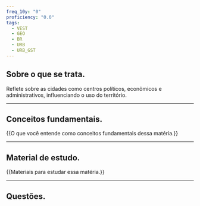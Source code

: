 ```yaml
---
freq_10y: "0"
proficiency: "0.0"
tags:
  - VEST
  - GEO
  - BR
  - URB
  - URB_GST
---
```

## Sobre o que se trata.

Reflete sobre as cidades como centros políticos, econômicos e administrativos, influenciando o uso do território.

--- 
## Conceitos fundamentais.

{{O que você entende como conceitos fundamentais dessa matéria.}}

---
## Material de estudo.

{{Materiais para estudar essa matéria.}}

--- 
## Questões.


